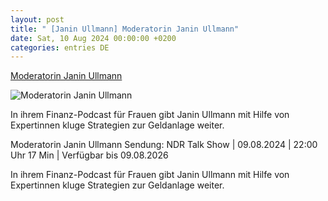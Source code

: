```yaml
---
layout: post
title: " [Janin Ullmann] Moderatorin Janin Ullmann"
date: Sat, 10 Aug 2024 00:00:00 +0200
categories: entries DE
---
```

[Moderatorin Janin Ullmann](https://www.ndr.de/fernsehen/sendungen/ndr_talk_show/Moderatorin-Janin-Ullmann,ndrtalkshow8980.html)

![Moderatorin Janin Ullmann](https://www.ndr.de/fernsehen/sendungen/ndr_talk_show/ullmann214_v-contentxl.jpg)

In ihrem Finanz-Podcast für Frauen gibt Janin Ullmann mit Hilfe von Expertinnen kluge Strategien zur Geldanlage weiter.

Moderatorin Janin Ullmann Sendung: NDR Talk Show | 09.08.2024 | 22:00 Uhr 17 Min | Verfügbar bis 09.08.2026

In ihrem Finanz-Podcast für Frauen gibt Janin Ullmann mit Hilfe von Expertinnen kluge Strategien zur Geldanlage weiter.

